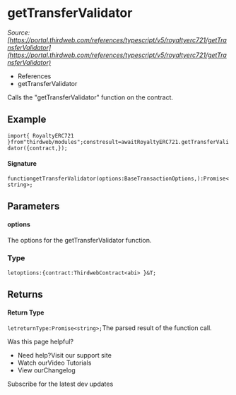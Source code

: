 # getTransferValidator

*Source: [https://portal.thirdweb.com/references/typescript/v5/royaltyerc721/getTransferValidator](https://portal.thirdweb.com/references/typescript/v5/royaltyerc721/getTransferValidator)*

* References
* getTransferValidator

Calls the "getTransferValidator" function on the contract.

## Example

`import{ RoyaltyERC721 }from"thirdweb/modules";constresult=awaitRoyaltyERC721.getTransferValidator({contract,});`
#### Signature

`functiongetTransferValidator(options:BaseTransactionOptions,):Promise<string>;`
## Parameters

#### options

The options for the getTransferValidator function.

### Type

`letoptions:{contract:ThirdwebContract<abi> }&T;`
## Returns

#### Return Type

`letreturnType:Promise<string>;`The parsed result of the function call.

Was this page helpful?

* Need help?Visit our support site
* Watch ourVideo Tutorials
* View ourChangelog

Subscribe for the latest dev updates

